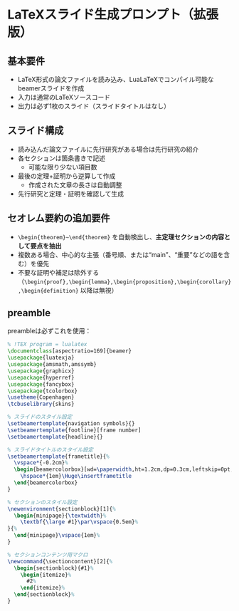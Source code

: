 # LaTeXスライド生成プロンプト（拡張版）

## 基本要件
* LaTeX形式の論文ファイルを読み込み、LuaLaTeXでコンパイル可能なbeamerスライドを作成
* 入力は通常のLaTeXソースコード
* 出力は必ず1枚のスライド（スライドタイトルはなし）

## スライド構成
* 読み込んだ論文ファイルに先行研究がある場合は先行研究の紹介
* 各セクションは箇条書きで記述
    * 可能な限り少ない項目数
* 最後の定理+証明から逆算して作成
    * 作成された文章の長さは自動調整
* 先行研究と定理・証明を確認して生成

## セオレム要約の追加要件
* `\begin{theorem}~\end{theorem}` を自動検出し、**主定理セクションの内容として要点を抽出**
* 複数ある場合、中心的な主張（番号順、または“main”、“重要”などの語を含む）を優先
* 不要な証明や補足は除外する（`\begin{proof},\begin{lemma},\begin{proposition},\begin{corollary},\begin{definition}` 以降は無視）

## preamble
preambleは必ずこれを使用：

```latex
% !TEX program = lualatex
\documentclass[aspectratio=169]{beamer}
\usepackage{luatexja}
\usepackage{amsmath,amssymb}
\usepackage{graphicx}
\usepackage{hyperref}
\usepackage{fancybox}
\usepackage{tcolorbox}
\usetheme{Copenhagen}
\tcbuselibrary{skins}

% スライドのスタイル設定
\setbeamertemplate{navigation symbols}{}
\setbeamertemplate{footline}[frame number]
\setbeamertemplate{headline}{}

% スライドタイトルのスタイル設定
\setbeamertemplate{frametitle}{%
  \vspace*{-0.2cm}%
  \begin{beamercolorbox}[wd=\paperwidth,ht=1.2cm,dp=0.3cm,leftskip=0pt,rightskip=0pt]{frametitle}
    \hspace*{1em}\Huge\insertframetitle
  \end{beamercolorbox}
}

% セクションのスタイル設定
\newenvironment{sectionblock}[1]{%
  \begin{minipage}{\textwidth}%
    \textbf{\large #1}\par\vspace{0.5em}%
}{%
  \end{minipage}\vspace{1em}%
}

% セクションコンテンツ用マクロ
\newcommand{\sectioncontent}[2]{%
  \begin{sectionblock}{#1}%
    \begin{itemize}%
      #2%
    \end{itemize}%
  \end{sectionblock}%
}
```